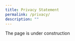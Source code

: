 ```yaml
---
title: Privacy Statement
permalink: /privacy/
description: ""
---
```

The page is under construction